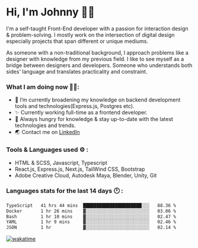 # Hi, I'm Johnny 👋🧑‍

I'm a self-taught Front-End developer with a passion for interaction design & problem-solving. I mostly work on the intersection of digital design especially projects that span different or unique mediums.

As someone with a non-traditional background, I approach problems like a designer with knowledge from my previous field. I like to see myself as a bridge between designers and developers. Someone who understands both sides' language and translates practicality and constraint.

### What I am doing now 🧑‍💻:

- 🔭 I’m currently broadening my knowledge on backend development tools and technologies(Express.js, Postgres etc).
- ✨ Currently working full-time as a frontend developer.
- 📖 Always hungry for knowledge & stay up-to-date with the latest technologies and trends.
- 🌏 Contact me on [LinkedIn](https://www.linkedin.com/in/johchai/)

### Tools & Languages used ⚙️ :

- HTML & SCSS, Javascript, Typescript
- React.js, Express.js, Next.js, TailWind CSS, Bootstrap
- Adobe Creative Cloud, Autodesk Maya, Blender, Unity, Git

### Languages stats for the last 14 days 🕛 :

<!--START_SECTION:waka-->

```txt
TypeScript   41 hrs 44 mins  ██████████████████████░░░   88.36 %
Docker       1 hr 26 mins    ▓░░░░░░░░░░░░░░░░░░░░░░░░   03.06 %
Bash         1 hr 10 mins    ▓░░░░░░░░░░░░░░░░░░░░░░░░   02.47 %
YAML         1 hr 9 mins     ▓░░░░░░░░░░░░░░░░░░░░░░░░   02.46 %
JSON         1 hr            ▓░░░░░░░░░░░░░░░░░░░░░░░░   02.14 %
```

<!--END_SECTION:waka-->

[![wakatime](https://wakatime.com/badge/user/0cd14e89-b357-451d-b5c1-4a79286fb5a6.svg)](https://wakatime.com/@0cd14e89-b357-451d-b5c1-4a79286fb5a6)
